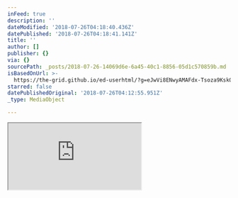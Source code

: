 ```yaml
---
inFeed: true
description: ''
dateModified: '2018-07-26T04:18:40.436Z'
datePublished: '2018-07-26T04:18:41.141Z'
title: ''
author: []
publisher: {}
via: {}
sourcePath: _posts/2018-07-26-14069d6e-6a45-40c1-8856-05d1c570859b.md
isBasedOnUrl: >-
  https://the-grid.github.io/ed-userhtml/?g=eJwVi8ENwyAMAFdx-Tsoza9KskQnMOA0SASQMVW7fenr7nG3EpzCx2ZO1fqwNsWmbXpxZiGNJU8udbYGfKLWtsGSiqArH6ylov_6xHCLVy2ilBUuVJzBK0HF97CKJ94hYHQgpefAARc4Slb8N74L1vE4nA0EUkJh8hrDZpbF7M_umpfoeBwCvY6C22pp_wHdqTzC
starred: false
datePublishedOriginal: '2018-07-26T04:12:55.951Z'
_type: MediaObject

---
```

<iframe src="https://the-grid.github.io/ed-userhtml/?g=eJwVi0sOwjAMBa9iuncjYIfaXoIT5OPSSGlsOQ6C2xNWb6SZt3g4lPZ1Oszk4VzJzdr8okrqLXOdQ-nkJojFt7aO5cKKgT8oLBi_sRBc8ims5qvBiYZXiOZB8D1I8MAbJMwBlHtNlPAOO1fDfxO7ooxPwOu0PXtoUXOg4RW6JG_UFue3H9m7Nxg" height="NaN" style=""></iframe>